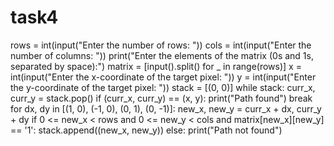 # task4
rows = int(input("Enter the number of rows: "))
cols = int(input("Enter the number of columns: "))
print("Enter the elements of the matrix (0s and 1s, separated by space):")
matrix = [input().split() for _ in range(rows)]
x = int(input("Enter the x-coordinate of the target pixel: "))
y = int(input("Enter the y-coordinate of the target pixel: "))
stack = [(0, 0)]
while stack:
    curr_x, curr_y = stack.pop()
    if (curr_x, curr_y) == (x, y):
        print("Path found")
        break
    for dx, dy in [(1, 0), (-1, 0), (0, 1), (0, -1)]:
        new_x, new_y = curr_x + dx, curr_y + dy
        if 0 <= new_x < rows and 0 <= new_y < cols and matrix[new_x][new_y] == '1':
            stack.append((new_x, new_y))
else:
         print("Path not found")
